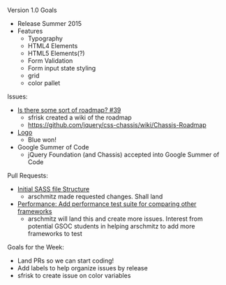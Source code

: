 Version 1.0 Goals
* Release Summer 2015
* Features
  * Typography
  * HTML4 Elements
  * HTML5 Elements(?)
  * Form Validation
  * Form input state styling
  * grid
  * color pallet

Issues:
* [Is there some sort of roadmap? #39](https://github.com/jquery/css-chassis/issues/39)  
  * sfrisk created a wiki of the roadmap
  * https://github.com/jquery/css-chassis/wiki/Chassis-Roadmap
* [Logo](https://github.com/jquery/css-chassis/issues/27)  
  * Blue won!
* Google Summer of Code
  * jQuery Foundation (and Chassis) accepted into Google Summer of Code

Pull Requests:
* [Initial SASS file Structure](https://github.com/jquery/css-chassis/pull/33)
  * arschmitz made requested changes. Shall land
* [Performance: Add performance test suite for comparing other frameworks](https://github.com/jquery/css-chassis/pull/34)
  * arschmitz will land this and create more issues.  Interest from potential GSOC students in helping arschmitz to add more frameworks to test

Goals for the Week:
* Land PRs so we can start coding!
* Add labels to help organize issues by release
* sfrisk to create issue on color variables 
